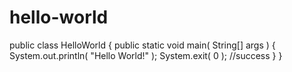 # hello-world
public class HelloWorld {
    public static void main( String[] args ) {
        System.out.println( "Hello World!" );
        System.exit( 0 ); //success
    }
}

